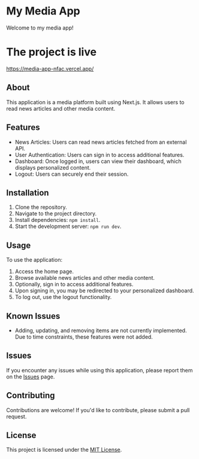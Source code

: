 # My Media App

Welcome to my media app!

# The project is live

https://media-app-nfac.vercel.app/

## About

This application is a media platform built using Next.js. It allows users to read news articles and other media content.

## Features

- News Articles: Users can read news articles fetched from an external API.
- User Authentication: Users can sign in to access additional features.
- Dashboard: Once logged in, users can view their dashboard, which displays personalized content.
- Logout: Users can securely end their session.

## Installation

1. Clone the repository.
2. Navigate to the project directory.
3. Install dependencies: `npm install`.
4. Start the development server: `npm run dev`.

## Usage

To use the application:

1. Access the home page.
2. Browse available news articles and other media content.
3. Optionally, sign in to access additional features.
4. Upon signing in, you may be redirected to your personalized dashboard.
5. To log out, use the logout functionality.

## Known Issues

- Adding, updating, and removing items are not currently implemented. Due to time constraints, these features were not added.

## Issues

If you encounter any issues while using this application, please report them on the [Issues](https://github.com/manyports/media-app/issues) page.

## Contributing

Contributions are welcome! If you'd like to contribute, please submit a pull request.

## License

This project is licensed under the [MIT License](https://opensource.org/license/mit).
